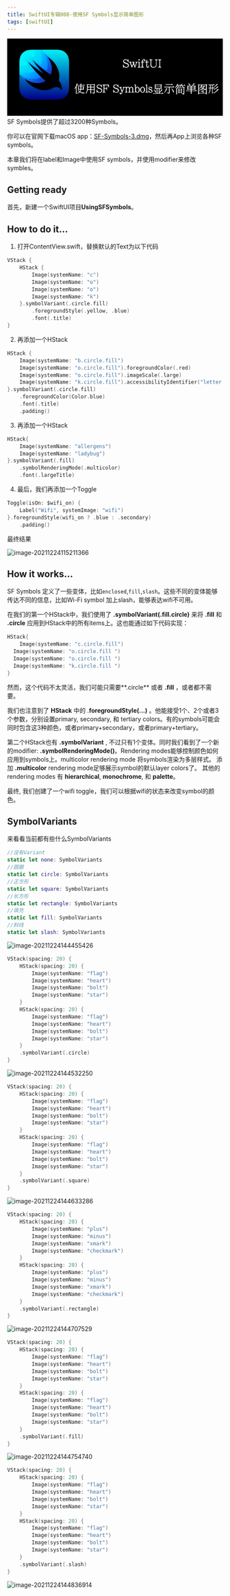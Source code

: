 ```yaml
---
title: SwiftUI专辑008-使用SF Symbols显示简单图形
tags: [swiftUI]
---
```

![headerimg](./Header.png)
SF Symbols提供了超过3200种Symbols。

你可以在官网下载macOS app：[SF-Symbols-3.dmg](https://developer.apple.com/sf-symbols/)，然后再App上浏览各种SF symbols。

本章我们将在label和Image中使用SF symbols，并使用modifier来修改symbles。
<!--truncate-->
## Getting ready

首先，新建一个SwiftUI项目**UsingSFSymbols**。

## How to do it…

1. 打开ContentView.swift，替换默认的Text为以下代码
```swift
VStack {
    HStack {
        Image(systemName: "c")
        Image(systemName: "o")
        Image(systemName: "o")
        Image(systemName: "k")
    }.symbolVariant(.circle.fill)
        .foregroundStyle(.yellow, .blue)
        .font(.title)
}
```

2. 再添加一个HStack

```swift
HStack {
    Image(systemName: "b.circle.fill")
    Image(systemName: "o.circle.fill").foregroundColor(.red)
    Image(systemName: "o.circle.fill").imageScale(.large)
    Image(systemName: "k.circle.fill").accessibilityIdentifier("letter k")
}.symbolVariant(.circle.fill)
    .foregroundColor(Color.blue)
    .font(.title)
    .padding()

```

3. 再添加一个HStack

```swift
HStack{
    Image(systemName: "allergens")
    Image(systemName: "ladybug")
}.symbolVariant(.fill)
    .symbolRenderingMode(.multicolor)
    .font(.largeTitle)
```

4. 最后，我们再添加一个Toggle
```swift
Toggle(isOn: $wifi_on) {
    Label("Wifi", systemImage: "wifi")
}.foregroundStyle(wifi_on ? .blue : .secondary)
    .padding()
```

最终结果

![image-20211224115211366](https://tva1.sinaimg.cn/large/008i3skNgy1gxos6im5lzj30e20tgdgd.jpg)

## How it works…

SF Symbols 定义了一些变体，比如`enclosed`,`fill`,`slash`。这些不同的变体能够传达不同的信息，比如Wi-Fi symbol 加上slash，能够表达wifi不可用。

在我们的第一个HStack中，我们使用了 **.symbolVariant(.fill.circle)** 来将 **.fill** 和 **.circle** 应用到HStack中的所有items上。这也能通过如下代码实现：

```swift
HStack{         
 	Image(systemName: "c.circle.fill")
  Image(systemName: "o.circle.fill ")
  Image(systemName: "o.circle.fill ")
  Image(systemName: "k.circle.fill ")     
}
```

然而，这个代码不太灵活，我们可能只需要**.circle** 或者 **.fill** ，或者都不需要。

我们也注意到了 **HStack** 中的 .**foregroundStyle(...)** 。他能接受1个、2个或者3个参数，分别设置primary, secondary, 和 tertiary colors。有的symbols可能会同时包含这3种颜色，或者primary+secondary，或者primary+tertiary。

第二个HStack也有 **.symbolVariant** , 不过只有1个变体。同时我们看到了一个新的modifier: **.symbolRenderingMode()**。Rendering modes能够控制颜色如何应用到symbols上。multicolor rendering mode 将symbols渲染为多层样式。 添加 **.multicolor** rendering mode足够展示symbol的默认layer colors了。 其他的 rendering modes 有 **hierarchical**, **monochrome**, 和 **palette**。

最终, 我们创建了一个wifi toggle，我们可以根据wifi的状态来改变symbol的颜色。

## SymbolVariants

来看看当前都有些什么SymbolVariants

```swift
//没有Variant
static let none: SymbolVariants
//圆圈
static let circle: SymbolVariants
//正方形
static let square: SymbolVariants
//长方形
static let rectangle: SymbolVariants
//填充
static let fill: SymbolVariants
//斜线
static let slash: SymbolVariants
```

![image-20211224144455426](https://tva1.sinaimg.cn/large/008i3skNgy1gxox68hj1kj30ro0hcmy0.jpg)

```swift
VStack(spacing: 20) {
    HStack(spacing: 20) {
        Image(systemName: "flag")
        Image(systemName: "heart")
        Image(systemName: "bolt")
        Image(systemName: "star")
    }
    HStack(spacing: 20) {
        Image(systemName: "flag")
        Image(systemName: "heart")
        Image(systemName: "bolt")
        Image(systemName: "star")
    }
    .symbolVariant(.circle)
}
```

![image-20211224144532250](https://tva1.sinaimg.cn/large/008i3skNgy1gxox6vslhjj30cc068glk.jpg)

```swift
VStack(spacing: 20) {
    HStack(spacing: 20) {
        Image(systemName: "flag")
        Image(systemName: "heart")
        Image(systemName: "bolt")
        Image(systemName: "star")
    }
    HStack(spacing: 20) {
        Image(systemName: "flag")
        Image(systemName: "heart")
        Image(systemName: "bolt")
        Image(systemName: "star")
    }
    .symbolVariant(.square)
}
```

![image-20211224144633286](https://tva1.sinaimg.cn/large/008i3skNgy1gxox7xnvpoj30ce06o3yg.jpg)

```swift
VStack(spacing: 20) {
    HStack(spacing: 20) {
        Image(systemName: "plus")
        Image(systemName: "minus")
        Image(systemName: "xmark")
        Image(systemName: "checkmark")
    }
    HStack(spacing: 20) {
        Image(systemName: "plus")
        Image(systemName: "minus")
        Image(systemName: "xmark")
        Image(systemName: "checkmark")
    }
    .symbolVariant(.rectangle)
}
```

![image-20211224144707529](https://tva1.sinaimg.cn/large/008i3skNgy1gxox8j77c0j30d6068t8m.jpg)

```swift
VStack(spacing: 20) {
    HStack(spacing: 20) {
        Image(systemName: "flag")
        Image(systemName: "heart")
        Image(systemName: "bolt")
        Image(systemName: "star")
    }
    HStack(spacing: 20) {
        Image(systemName: "flag")
        Image(systemName: "heart")
        Image(systemName: "bolt")
        Image(systemName: "star")
    }
    .symbolVariant(.fill)
}
```

![image-20211224144754740](https://tva1.sinaimg.cn/large/008i3skNgy1gxox9cavv8j30cc064t8m.jpg)

```swift
VStack(spacing: 20) {
    HStack(spacing: 20) {
        Image(systemName: "flag")
        Image(systemName: "heart")
        Image(systemName: "bolt")
        Image(systemName: "star")
    }
    HStack(spacing: 20) {
        Image(systemName: "flag")
        Image(systemName: "heart")
        Image(systemName: "bolt")
        Image(systemName: "star")
    }
    .symbolVariant(.slash)
}
```

![image-20211224144836914](https://tva1.sinaimg.cn/large/008i3skNgy1gxoxa340ljj30cw06swef.jpg)

